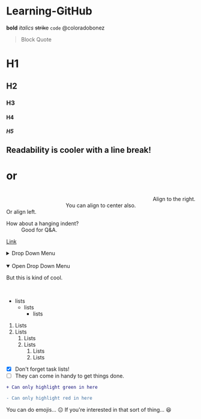 # Learning-GitHub

**bold** *italics* <del>strike</del> `code` @coloradobonez

> Block Quote

# H1
## H2
### H3
#### H4
##### H5

Readability is cooler with a line break!
------------
or
============= 

</br>

<div align="right">Align to the right.</div>
<div align="center">You can align to center also.</div>
<div align="left">Or align left.</div>

<dl>
  <dt>How about a hanging indent?</dt>
  <dd>Good for Q&A.</dd>
</dl>

[Link](linkdotcom)

<details> <summary>Drop Down Menu</summary>

Nothing in here matters.
</details>
</br>
<details open> <summary>Open Drop Down Menu</summary>

But this is kind of cool. 
</details>
</br>

- lists
  - lists
    - lists
1. Lists
2. Lists
    1. Lists
    2. Lists
        1. Lists
        2. Lists
- [x] Don't forget task lists! 
- [ ] They can come in handy to get things done. 

```diff
+ Can only highlight green in here

- Can only highlight red in here
```

You can do emojis... :neutral_face: If you're interested in that sort of thing... :laughing: 
 

